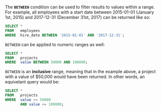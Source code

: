The **`BETWEEN`** condition can be used to filter results to values within a range. For example, all employees with a start date between 2015-01-01 (January 1st, 2015) and 2017-12-31 (December 31st, 2017) can be returned like so:

```sql
SELECT *
FROM   employees
WHERE  hire_date BETWEEN '2015-01-01' AND '2017-12-31';
```

`BETWEEN` can be applied to numeric ranges as well:

```sql
SELECT *
FROM   projects
WHERE  value BETWEEN 50000 AND 100000; 
```

`BETWEEN` is an **inclusive** range, meaning that in the example above, a project with a value of $50,000 would have been returned. In other words, an equivelant query would be:

```sql
SELECT *
FROM   projects
WHERE  value >= 50000
       AND value <= 100000; 
```



